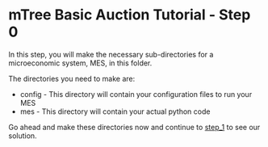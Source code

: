 # mTree Basic Auction Tutorial - Step 0

In this step, you will make the necessary sub-directories for a microeconomic system, MES, in this folder.

The directories you need to make are:
- config - This directory will contain your configuration files to run your MES
- mes - This directory will contain your actual python code

Go ahead and make these directories now and continue to [step_1](../step_1) to see our solution. 

